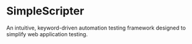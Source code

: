 # SimpleScripter
An intuitive, keyword-driven automation testing framework designed to simplify web application testing. 
